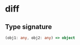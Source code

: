 # diff

## Type signature

<!-- prettier-ignore-start -->
```typescript
(obj1: any, obj2: any) => object
```
<!-- prettier-ignore-end -->
